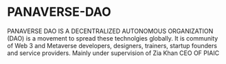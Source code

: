 # PANAVERSE-DAO

PANAVERSE DAO IS A DECENTRALIZED AUTONOMOUS ORGANIZATION (DAO) is a movement to spread these technolgies globally. It is community of Web 3 and Metaverse developers, designers, trainers, startup founders and service providers.
Mainly under supervision of Zia Khan CEO OF PIAIC 
